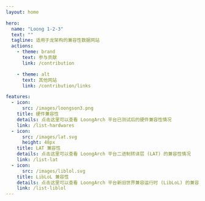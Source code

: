 ```yaml
---
layout: home

hero:
  name: "Loong 1-2-3"
  text: ""
  tagline: 适用于龙架构的兼容性数据网站
  actions:
    - theme: brand
      text: 参与贡献
      link: /contribution

    - theme: alt
      text: 其他网站
      link: /contribution/links

features:
  - icon: 
      src: /images/loongson3.png
    title: 硬件兼容性
    details: 点击这里可以查看 LoongArch 平台已测试后的硬件兼容性情况
    link: /list-hardwares
  - icon: 
      src: /images/lat.svg
      height: 48px
    title: LAT 兼容性
    details: 点击这里可以查看 LoongArch 平台二进制转译层 (LAT) 的兼容性情况
    link: /list-lat
  - icon: 
      src: /images/liblol.svg
    title: LibLoL 兼容性
    details: 点击这里可以查看 LoongArch 平台新旧世界兼容运行时 (LibLoL) 的兼容性情况
    link: /list-liblol
---
```

